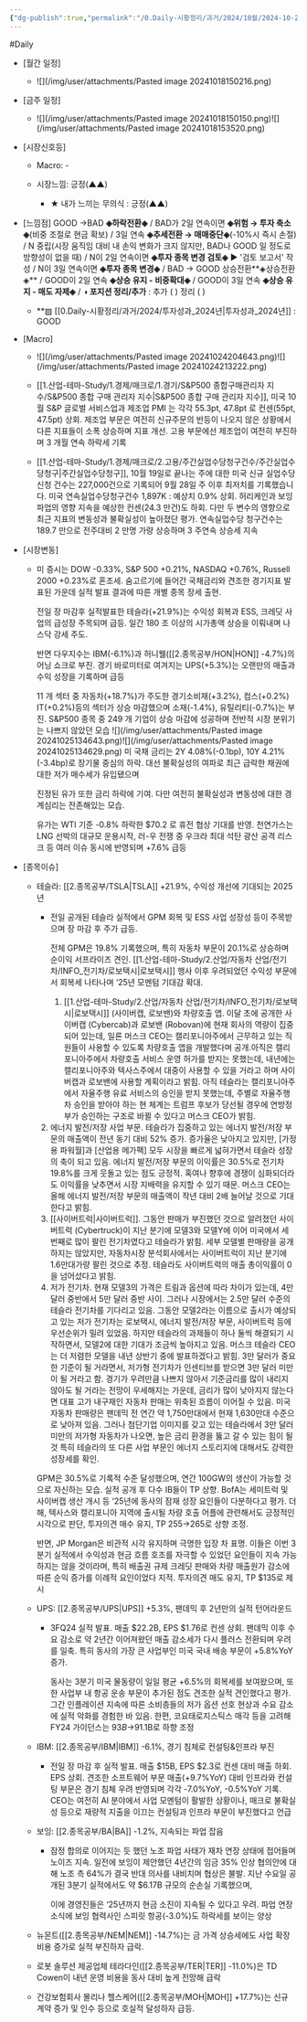 ```yaml
---
{"dg-publish":true,"permalink":"/0.Daily-시황정리/과거/2024/10월/2024-10-25/","created":"2024-10-24T20:46:02.158+09:00","updated":"2025-06-03T20:08:43.744+09:00"}
---
```



#Daily 


- [월간 일정]
	- ![](/img/user/attachments/Pasted image 20241018150216.png)

- [금주 일정]
	- ![](/img/user/attachments/Pasted image 20241018150150.png)![](/img/user/attachments/Pasted image 20241018153520.png)



- [시장신호등]
	- Macro: -
	  
	- 시장느낌: 긍정(▲▲)
		- ★ 내가 느끼는 무의식 : 긍정(▲▲)




- [느낌점] GOOD →BAD **◈하락전환◈** / BAD가 2일 연속이면 **◈위험 → 투자 축소◈**(비중 조절로 현금 확보) / 3일 연속 **◈추세전환 → 매매중단◈**(-10%시 즉시 손절) / N 중립(시장 움직임 대비 내 손익 변화가 크지 않지만, BAD나 GOOD 일 정도로 방향성이 없을 때) / N이 2일 연속이면  **◈투자 종목 변경 검토◈** ▶ '검토 보고서' 작성 / N이 3일 연속이면  **◈투자 종목 변경◈**  / BAD → GOOD 상승전환**◈상승전환◈** / GOOD이 2일 연속 **◈상승 유지 - 비중확대◈**  / GOOD이 3일 연속 **◈상승 유지 - 매도 자제◈** / **◑ 포지션 정리/추가** : 추가 ( )    정리  ( )
	- **▨ [[0.Daily-시황정리/과거/2024/투자성과_2024년\|투자성과_2024년]] : GOOD


- [Macro]
	- ![](/img/user/attachments/Pasted image 20241024204643.png)![](/img/user/attachments/Pasted image 20241024213222.png)
	- [[1.산업-테마-Study/1.경제/매크로/1.경기/S&P500 종합구매관리자 지수/S&P500 종합 구매 관리자 지수\|S&P500 종합 구매 관리자 지수]], 미국 10 월 S&P 글로벌 서비스업과 제조업 PMI 는 각각 55.3pt, 47.8pt 로 컨센(55pt, 47.5pt) 상회. 제조업 부문은 여전히 신규주문의 반등이 나오지 않은 상황에서 다른 지표들이 소폭 상승하며 지표 개선. 고용 부문에선 제조업이 여전히 부진하며 3 개월 연속 하락세 기록
	  
	- [[1.산업-테마-Study/1.경제/매크로/2.고용/주간실업수당청구건수/주간실업수당청구\|주간실업수당청구]], 10월 19일로 끝나는 주에 대한 미국 신규 실업수당 신청 건수는 227,000건으로 기록되어 9월 28일 주 이후 최저치를 기록했습니다. 미국 연속실업수당청구건수 1,897K : 예상치 0.9% 상회. 허리케인과 보잉 파업의 영향 지속을 예상한 컨센(24.3 만건)도 하회. 다만 두 변수의 영향으로 최근 지표의 변동성과 불확실성이 높아졌단 평가. 연속실업수당 청구건수는 189.7 만으로 전주대비 2 만명 가량 상승하며 3 주연속 상승세 지속



- [시장변동]
	- 미 증시는 DOW -0.33%, S&P 500 +0.21%, NASDAQ +0.76%, Russell 2000 +0.23%로 혼조세. 숨고르기에 들어간 국채금리와 견조한 경기지표 발표된 가운데 실적 발표 결과에 따른 개별 종목 장세 출현. 
	  
	  전일 장 마감후 실적발표한 테슬라(+21.9%)는 수익성 회복과 ESS, 크레딧 사업의 급성장 주목되며 급등. 일간 180 조 이상의 시가총액 상승을 이뤄내며 나스닥 강세 주도. 
	  
	  반면 다우지수는 IBM(-6.1%)과 허니웰([[2.종목공부/HON\|HON]] -4.7%)의 어닝 쇼크로 부진. 경기 바로미터로 여겨지는 UPS(+5.3%)는 오랜만의 매출과 수익 성장을 기록하며 급등
	  
	  11 개 섹터 중 자동차(+18.7%)가 주도한 경기소비재(+3.2%), 컴스(+0.2%) IT(+0.2%)등의 섹터가 상승 마감했으며 소재(-1.4%), 유틸리티(-0.7%)는 부진. S&P500 종목 중 249 개 기업이 상승 마감에 성공하며 전반적 시장 분위기는 나쁘지 않았던 모습
	  ![](/img/user/attachments/Pasted image 20241025134643.png)![](/img/user/attachments/Pasted image 20241025134629.png)
	  미 국채 금리는 2Y 4.08%(-0.1bp), 10Y 4.21%(-3.4bp)로 장기물 중심의 하락. 대선 불확실성의 여파로 최근 급락한 채권에 대한 저가 매수세가 유입됐으며 
	  
	  진정된 유가 또한 금리 하락에 기여. 다만 여전히 불확실성과 변동성에 대한 경계심리는 잔존해있는 모습. 
	  
	  유가는 WTI 기준 -0.8% 하락한 $70.2 로 휴전 협상 기대를 반영. 천연가스는 LNG 선박의 대규모 운용시작, 러-우 전쟁 중 우크라 최대 석탄 광산 공격 리스크 등 여러 이슈 동시에 반영되며 +7.6% 급등


- [종목이슈]
	- 테슬라: [[2.종목공부/TSLA\|TSLA]] +21.9%, 수익성 개선에 기대되는 2025년
		- 전일 공개된 테슬라 실적에서 GPM 회복 및 ESS 사업 성장성 등이 주목받으며 장 마감 후 주가 급등. 
		  
		  전체 GPM은 19.8% 기록했으며, 특히 자동차 부문이 20.1%로 상승하며 순이익 서프라이즈 견인. [[1.산업-테마-Study/2.산업/자동차 산업/전기차/INFO_전기차/로보택시\|로보택시]] 행사 이후 우려되었던 수익성 부문에서 회복세 나타나며 ‘25년 모멘텀 기대감 확대. 
		  1) [[1.산업-테마-Study/2.산업/자동차 산업/전기차/INFO_전기차/로보택시\|로보택시]] (사이버캡, 로보밴)와 차량호출 앱. 이달 초에 공개한 사이버캡 (Cybercab)과 로보밴 (Robovan)에 현재 회사의 역량이 집중되어 있는데, 일론 머스크 CEO는 캘리포니아주에서 근무하고 있는 직원들이 사용할 수 있도록 차량호출 앱을 개발했다며 공개.아직은 캘리포니아주에서 차량호출 서비스 운영 허가를 받지는 못했는데, 내년에는 캘리포니아주와 텍사스주에서 대중이 사용할 수 있을 거라고 하며 사이버캡과 로보밴에 사용할 계획이라고 밝힘. 아직 테슬라는 캘리포니아주에서 자율주행 유료 서비스의 승인을 받지 못했는데, 주별로 자율주행차 승인을 받아야 하는 현 체계는 트럼프 후보가 당선될 경우에 연방정부가 승인하는 구조로 바뀔 수 있다고 머스크 CEO가 밝힘. 
		2) 에너지 발전/저장 사업 부문. 테슬라가 집중하고 있는 에너지 발전/저장 부문의 매출액이 전년 동기 대비 52% 증가. 증가율은 낮아지고 있지만, [가정용 파워월]과 [산업용 메가팩] 모두 시장을 빠르게 넓혀가면서 테슬라 성장의 축이 되고 있음. 에너지 발전/저장 부문의 이익률은 30.5%로 전기차 19.8%를 크게 웃돌고 있는 점도 긍정적. 혹여나 향후에 경쟁이 심화되더라도 이익률을 낮추면서 시장 지배력을 유지할 수 있기 때문. 머스크 CEO는 올해 에너지 발전/저장 부문의 매출액이 작년 대비 2배 늘어날 것으로 기대한다고 밝힘. 
		3) [[사이버트럭\|사이버트럭]]. 그동안 판매가 부진했던 것으로 알려졌던 사이버트럭 (Cybertruck)이 지난 분기에 모델3와 모델Y에 이어 미국에서 세 번째로 많이 팔린 전기차였다고 테슬라가 밝힘. 세부 모델별 판매량을 공개하지는 않았지만, 자동차시장 분석회사에서는 사이버트럭이 지난 분기에 1.6만대가량 팔린 것으로 추정. 테슬라도 사이버트럭의 매출 총이익률이 0을 넘어섰다고 밝힘. 
		4) 저가 전기차. 현재 모델3의 가격은 트림과 옵션에 따라 차이가 있는데, 4만 달러 중반에서 5만 달러 중반 사이. 그러나 시장에서는 2.5만 달러 수준의 테슬라 전기차를 기다리고 있음. 그동안 모델2라는 이름으로 출시가 예상되고 있는 저가 전기차는 로보택시, 에너지 발전/저장 부문, 사이버트럭 등에 우선순위가 밀려 있었음. 하지만 테슬라의 과제들이 하나 둘씩 해결되기 시작하면서, 모델2에 대한 기대가 조금씩 높아지고 있음. 머스크 테슬라 CEO는 더 저렴한 모델을 내년 상반기 중에 발표하겠다고 밝힘. 3만 달러가 중요한 기준이 될 거라면서, 저가형 전기차가 인센티브를 받으면 3만 달러 미만이 될 거라고 함. 경기가 우려만큼 나쁘지 않아서 기준금리를 많이 내리지 않아도 될 거라는 전망이 우세해지는 가운데, 금리가 많이 낮아지지 않는다면 대표 고가 내구재인 자동차 판매는 위축된 흐름이 이어질 수 있음. 미국 자동차 판매량은 팬데믹 전 연간 약 1,750만대에서 현재 1,630만대 수준으로 낮아져 있음. 그러나 첨단기업 이미지를 갖고 있는 테슬라에서 3만 달러 미만의 저가형 자동차가 나오면, 높은 금리 환경을 뚫고 갈 수 있는 힘이 될 것 특히 테슬라의 또 다른 사업 부문인 에너지 스토리지에 대해서도 강력한 성장세를 확인.
		  
		GPM은 30.5%로 기록적 수준 달성했으며, 연간 100GW의 생산이 가능할 것으로 자신하는 모습. 실적 공개 후 다수 IB들이 TP 상향. BofA는 세미트럭 및 사이버캡 생산 개시 등 ‘25년에 동사의 잠재 성장 요인들이 다분하다고 평가. 더해, 텍사스와 캘리포니아 지역에 출시될 차량 호출 어플에 관련해서도 긍정적인 시각으로 판단, 투자의견 매수 유지, TP $255→$265로 상향 조정. 
		  
		반면, JP Morgan은 비관적 시각 유지하며 극명한 입장 차 표명. 이들은 이번 3분기 실적에서 수익성과 현금 흐름 호조를 자극할 수 있었던 요인들이 지속 가능하지는 않을 것이라며, 특히 배출권 규제 크레딧 판매와 차량 매출원가 감소에 따른 순익 증가를 이례적 요인이었다 지적. 투자의견 매도 유지, TP $135로 제시
		  
	- UPS: [[2.종목공부/UPS\|UPS]] +5.3%, 팬데믹 후 2년만의 실적 턴어라운드
		- 3FQ24 실적 발표. 매출 $22.2B, EPS $1.76로 컨센 상회. 팬데믹 이후 수요 감소로 약 2년간 이어져왔던 매출 감소세가 다시 플러스 전환되며 우려를 일축. 특히 동사의 가장 큰 사업부인 미국 국내 배송 부문이 +5.8%YoY 증가. 
		  
		  동사는 3분기 미국 물동량이 일일 평균 +6.5%의 회복세를 보여왔으며, 또한 사업부 내 항공 운송 부문이 추가된 점도 견조한 실적 견인했다고 평가. 그간 인플레이션 지속에 따른 소비층들의 저가 옵션 선호 현상과 수요 감소에 실적 악화를 경험한 바 있음. 한편, 코요태로지스틱스 매각 등을 고려해 FY24 가이던스는 $93B→$91.1B로 하향 조정
		  
	- IBM: [[2.종목공부/IBM\|IBM]] -6.1%, 경기 침체로 컨설팅&인프라 부진
		- 전일 장 마감 후 실적 발표. 매출 $15B, EPS $2.3로 컨센 대비 매출 하회. EPS 상회. 견조한 소프트웨어 부문 매출(+9.7%YoY) 대비 인프라와 컨설팅 부문은 경기 침체 우려 반영되며 각각 -7.0%YoY, -0.5%YoY 기록. CEO는 여전히 AI 분야에서 사업 모멘텀이 활발한 상황이나, 매크로 불확실성 등으로 재량적 지출을 이끄는 컨설팅과 인프라 부문이 부진했다고 언급
		  
	- 보잉: [[2.종목공부/BA\|BA]] -1.2%, 지속되는 파업 잡음
		- 잠정 합의로 이어지는 듯 했던 노조 파업 사태가 재차 연장 상태에 접어들며 노이즈 지속. 일전에 보잉이 제안했던 4년간의 임금 35% 인상 협의안에 대해 노조 측 64%가 결국 반대 의사를 내비치며 협상은 불발. 지난 수요일 공개된 3분기 실적에서도 약 $6.17B 규모의 순손실 기록했으며,
		  
		  이에 경영진들은 ‘25년까지 현금 소진이 지속될 수 있다고 우려. 파업 연장 소식에 보잉 협력사인 스피릿 항공(-3.0%)도 하락세를 보이는 양상
		  
	- 뉴몬트([[2.종목공부/NEM\|NEM]] -14.7%)는 금 가격 상승세에도 사업 확장 비용 증가로 실적 부진하자 급락.
	  
	- 로봇 솔루션 제공업체 테라다인([[2.종목공부/TER\|TER]] -11.0%)은 TD Cowen이 내년 운영 비용을 동사 대비 높게 전망해 급락
	  
	- 건강보험회사 몰리나 헬스케어([[2.종목공부/MOH\|MOH]] +17.7%)는 신규 계약 증가 및 인수 등으로 호실적 달성하자 급등.